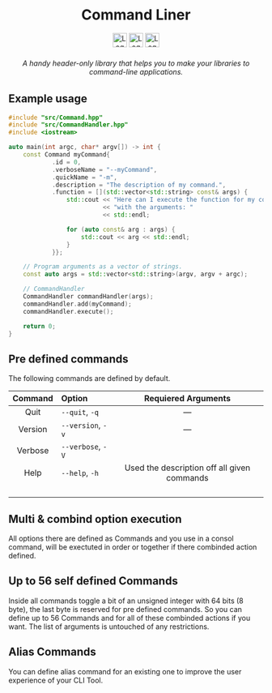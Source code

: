 <h1 align="center">Command Liner</h1>

<div align="center">
    <img height="28" src="https://img.shields.io/badge/C%2B%2B-00599C?style=for-the-badge&logo=c%2B%2B&logoColor=white" alt="Logo" >
    <img height="28" src="https://img.shields.io/badge/CMake-064F8C?style=for-the-badge&logo=cmake&logoColor=white" alt="Logo">
    <img height="28" src="https://img.shields.io/github/license/CodeByCR/TimedAction?style=for-the-badge" alt="Logo">
    <h6><em>A handy header-only library that helps you to make your libraries to command-line applications.</em></h6>
</div>

## Example usage

```cpp
#include "src/Command.hpp"
#include "src/CommandHandler.hpp"
#include <iostream>

auto main(int argc, char* argv[]) -> int {
    const Command myCommand{
            .id = 0,
            .verboseName = "--myCommand",
            .quickName = "-m",
            .description = "The description of my command.",
            .function = [](std::vector<std::string> const& args) {
                std::cout << "Here can I execute the function for my command\n"
                          << "with the arguments: "
                          << std::endl;

                for (auto const& arg : args) {
                    std::cout << arg << std::endl;
                }
            }};

    // Program arguments as a vector of strings.
    const auto args = std::vector<std::string>(argv, argv + argc);

    // CommandHandler
    CommandHandler commandHandler(args);
    commandHandler.add(myCommand);
    commandHandler.execute();

    return 0;
}
```

## Pre defined commands

The following commands are defined by default.

| Command | Option            |             Requiered Arguments             |
| :-----: | :---------------- | :-----------------------------------------: |
|  Quit   | `--quit`, `-q`    |                      —                      |
| Version | `--version`, `-v` |                      —                      |
| Verbose | `--verbose`, `-V` |                                             |
|  Help   | `--help`, `-h`    | Used the description off all given commands |
|         |                   |                                             |
|         |                   |                                             |
|         |                   |                                             |
|         |                   |                                             |

## Multi & combind option execution

All options there are defined as Commands and you use in a consol command,
will be exectuted in order or together if there combinded action defined.

## Up to 56 self defined Commands

Inside all commands toggle a bit of an unsigned integer with 64 bits (8 byte),
the last byte is reserved for pre defined commands.
So you can define up to 56 Commands and for all of these combinded actions if you want.
The list of arguments is untouched of any restrictions.

## Alias Commands

You can define alias command for an existing one to improve the user experience of your CLI Tool.
